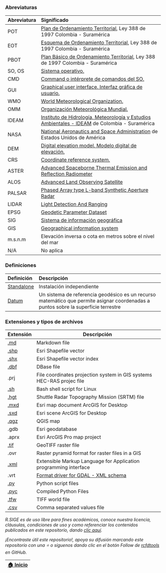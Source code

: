 ### Abreviaturas

| Abreviatura  | Significado                                                                                                                                                           |
|:-------------|:----------------------------------------------------------------------------------------------------------------------------------------------------------------------|
| POT          | [Plan de Ordenamiento Territorial](http://www.secretariasenado.gov.co/senado/basedoc/ley_0388_1997.html), Ley 388 de 1997 Colombia - Suramérica                       |
| EOT          | [Esquema de Ordenamiento Territorial](http://www.secretariasenado.gov.co/senado/basedoc/ley_0388_1997.html), Ley 388 de 1997 Colombia - Suramérica                    |
| PBOT         | [Plan Básico de Ordenamiento Territorial](http://www.secretariasenado.gov.co/senado/basedoc/ley_0388_1997.html), Ley 388 de 1997 Colombia - Suramérica                |
| SO, OS       | [Sistema operativo.](https://en.wikipedia.org/wiki/Operating_system)                                                                                                  |
| CMD          | [Command o intérprete de comandos del SO.](https://en.wikipedia.org/wiki/Cmd.exe)                                                                                     |
| GUI          | [Graphical user interface. Interfaz gráfica de usuario.](https://en.wikipedia.org/wiki/Graphical_user_interface)                                                      |
| WMO          | [World Meteorological Organization.](https://public.wmo.int/en)                                                                                                       |
| OMM          | [Organización Meteorológica Mundial.](https://public.wmo.int/es)                                                                                                      |
| IDEAM        | [Instituto de Hidrología, Meteorología y Estudios Ambientales - IDEAM](http://www.ideam.gov.co/) de Colombia - Suramérica                                             |
| NASA         | [National Aeronautics and Space Administration](https://www.nasa.gov/) de Estados Unidos de América                                                                   |
| DEM          | [Digital elevation model. Modelo digital de elevación.](https://pro.arcgis.com/en/pro-app/2.8/tool-reference/spatial-analyst/exploring-digital-elevation-models.htm)  |
| CRS          | [Coordinate reference system.](https://docs.qgis.org/3.22/en/docs/gentle_gis_introduction/coordinate_reference_systems.html)                                          |
| ASTER        | [Advanced Spaceborne Thermal Emission and Reflection Radiometer ](https://asterweb.jpl.nasa.gov/gdem.asp)                                                             |
| ALOS         | [Advanced Land Observing Satellite](https://asf.alaska.edu/data-sets/sar-data-sets/alos-palsar/)                                                                      |
| PALSAR       | [Phased Array type L-band Synthetic Aperture Radar ](https://asf.alaska.edu/data-sets/sar-data-sets/alos-palsar/)                                                     |
| LIDAR        | [Light Detection And Ranging](https://en.wikipedia.org/wiki/Lidar)                                                                                                    |
| EPSG         | [Geodetic Parameter Dataset](https://en.wikipedia.org/wiki/EPSG_Geodetic_Parameter_Dataset)                                                                           |
| SIG          | [Sistema de información geográfica](https://www.esri.com/es-es/what-is-gis/overview)                                                                                  |
| GIS          | [Geographical information system](https://www.esri.com/en-us/what-is-gis/overview)                                                                                    |
| m.s.n.m      | Elevación inversa o cota en metros sobre el nivel del mar                                                                                                             |
| N/A          | No aplica                                                                                                                                                             |


### Definiciones

| Definición                                                        | Descripción                                                                                                                         |
|:------------------------------------------------------------------|:------------------------------------------------------------------------------------------------------------------------------------|
| [Standalone](https://en.wikipedia.org/wiki/Standalone_software)   | Instalación independiente                                                                                                           |
| [Datum](https://en.wikipedia.org/wiki/Geodetic_datum)             | Un sistema de referencia geodésico es un recurso matemático que permite asignar coordenadas a puntos sobre la superficie terrestre  |


### Extensiones y tipos de archivos

| Extensión                                   | Descripción                                                                      |
|:--------------------------------------------|----------------------------------------------------------------------------------|
| [.md](https://fileinfo.com/extension/md)    | Markdown file                                                                    |
| [.shp](https://fileinfo.com/extension/shp)  | Esri Shapefile vector                                                            |
| [.shx](https://fileinfo.com/extension/shx)  | Esri Shapefile vector index                                                      |
| [.dbf](https://fileinfo.com/extension/dbf)  | DBase file                                                                       |
| .prj                                        | File coordinates projection system in GIS systems<br>HEC-RAS projec file         |
| [.sh](https://fileinfo.com/extension/sh)    | Bash shell script for Linux                                                      |
| [.hgt](https://fileinfo.com/extension/hgt)  | Shuttle Radar Topography Mission (SRTM) file                                     |
| [.mxd](https://fileinfo.com/extension/mxd)  | Esri map document ArcGIS for Desktop                                             |
| [.sxd](https://fileinfo.com/extension/sxd)  | Esri scene ArcGIS for Desktop                                                    |
| [.qgz](https://fileinfo.com/extension/qgz)  | QGIS map                                                                         |
| .gdb                                        | Esri geodatabase                                                                 |
| .aprx                                       | Esri ArcGIS Pro map project                                                      |
| [.tif](https://fileinfo.com/extension/tif)  | GeoTIFF raster file                                                              |
| .ovr                                        | Raster pyramid format for raster files in a GIS                                  |
| [.xml](https://fileinfo.com/extension/xml)  | Extensible Markup Language for Application programming interface                 |
| .vrt                                        | [Format driver for GDAL -  XML schema](https://gdal.org/drivers/raster/vrt.html) |
| [.py](https://fileinfo.com/extension/py)    | Python script files                                                              |
| [.pyc](https://fileinfo.com/extension/pyc)  | Compiled Python Files                                                            |
| [.tfw](https://fileinfo.com/extension/tfw)  | TIFF world file                                                                  |
| [.csv](https://fileinfo.com/extension/csv)  | Comma separated values file                                                      |


_R.SIGE es de uso libre para fines académicos, conoce nuestra licencia, cláusulas, condiciones de uso y como referenciar los contenidos publicados en este repositorio, dando [clic aquí](https://github.com/rcfdtools/R.SIGE/wiki/License)._

_¡Encontraste útil este repositorio!, apoya su difusión marcando este repositorio con una ⭐ o síguenos dando clic en el botón Follow de [rcfdtools](https://github.com/rcfdtools) en GitHub._

| [:house: Inicio](README.md) |
|-----------------------------|